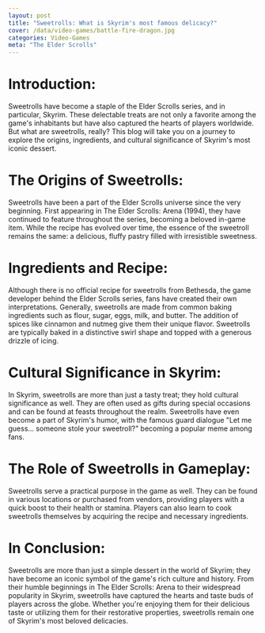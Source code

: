 ```yaml
---
layout: post
title: "Sweetrolls: What is Skyrim's most famous delicacy?"
cover: /data/video-games/battle-fire-dragon.jpg
categories: Video-Games
meta: "The Elder Scrolls"
---
```


# Introduction:
Sweetrolls have become a staple of the Elder Scrolls series, and in particular, Skyrim. These delectable treats are not only a favorite among the game's inhabitants but have also captured the hearts of players worldwide. But what are sweetrolls, really? This blog will take you on a journey to explore the origins, ingredients, and cultural significance of Skyrim's most iconic dessert.

# The Origins of Sweetrolls:
Sweetrolls have been a part of the Elder Scrolls universe since the very beginning. First appearing in The Elder Scrolls: Arena (1994), they have continued to feature throughout the series, becoming a beloved in-game item. While the recipe has evolved over time, the essence of the sweetroll remains the same: a delicious, fluffy pastry filled with irresistible sweetness.

# Ingredients and Recipe:
Although there is no official recipe for sweetrolls from Bethesda, the game developer behind the Elder Scrolls series, fans have created their own interpretations. Generally, sweetrolls are made from common baking ingredients such as flour, sugar, eggs, milk, and butter. The addition of spices like cinnamon and nutmeg give them their unique flavor. Sweetrolls are typically baked in a distinctive swirl shape and topped with a generous drizzle of icing.

# Cultural Significance in Skyrim:
In Skyrim, sweetrolls are more than just a tasty treat; they hold cultural significance as well. They are often used as gifts during special occasions and can be found at feasts throughout the realm. Sweetrolls have even become a part of Skyrim's humor, with the famous guard dialogue "Let me guess... someone stole your sweetroll?" becoming a popular meme among fans.

# The Role of Sweetrolls in Gameplay:
Sweetrolls serve a practical purpose in the game as well. They can be found in various locations or purchased from vendors, providing players with a quick boost to their health or stamina. Players can also learn to cook sweetrolls themselves by acquiring the recipe and necessary ingredients.

# In Conclusion:
Sweetrolls are more than just a simple dessert in the world of Skyrim; they have become an iconic symbol of the game's rich culture and history. From their humble beginnings in The Elder Scrolls: Arena to their widespread popularity in Skyrim, sweetrolls have captured the hearts and taste buds of players across the globe. Whether you're enjoying them for their delicious taste or utilizing them for their restorative properties, sweetrolls remain one of Skyrim's most beloved delicacies.